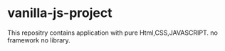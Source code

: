 # vanilla-js-project
This repositry contains application with  pure Html,CSS,JAVASCRIPT. no framework no library.
